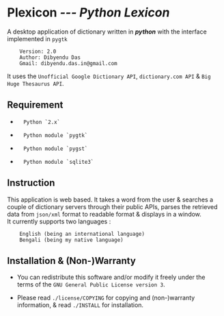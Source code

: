 **Plexicon**  *--- Python Lexicon*
=========
   A desktop application of dictionary written in ***python*** with the interface implemented in `pygtk`

        Version: 2.0
        Author: Dibyendu Das
        Gmail: dibyendu.das.in@gmail.com

   It uses the `Unofficial Google Dictionary API`, `dictionary.com API` & `Big Huge Thesaurus API`.

Requirement
----------
-       Python `2.x`
-       Python module `pygtk`
-       Python module `pygst`
-       Python module `sqlite3`


Instruction
----------
   This application is web based. It takes a word from the user & searches
a couple of dictionary servers through their public APIs, parses the retrieved
data from `json/xml` format to readable format & displays in a window.  
It currently supports two languages :  

        English (being an international language)
        Bengali (being my native language)

Installation & (Non-)Warranty
----------
-	You can redistribute this software and/or modify it freely under the terms of
the `GNU General Public License version 3`.

-	Please read `./license/COPYING` for copying and (non-)warranty information,
& read `./INSTALL` for installation.
